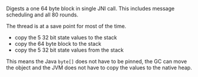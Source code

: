 

Digests a one 64 byte block in single JNI call. This includes message scheduling and all 80 rounds.

The thread is at a save point for most of the time.

- copy the 5 32 bit state values to the stack
- copy the 64 byte block to the stack
- copy the 5 32 bit state values from the stack

This means the Java `byte[]` does not have to be pinned, the GC can move the object and the JVM does not have to copy the values to the native heap.
